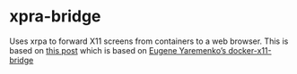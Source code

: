# xpra-bridge
Uses xrpa to forward  X11 screens from containers to a web browser. This  is based on [this post](https://mybyways.com/blog/running-linux-gui-applications-in-a-docker-container-using-xpra) which is based on [Eugene Yaremenko’s docker-x11-bridge](https://github.com/JAremko/docker-x11-bridge)
